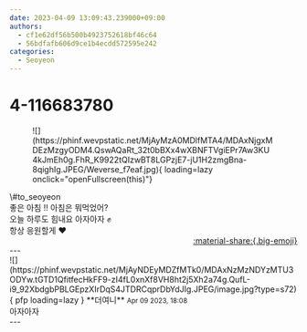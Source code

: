 ```yaml
---
date: 2023-04-09 13:09:43.239000+09:00
authors:
  - cf1e62df56b500b4923752618bf46c64
  - 56bdfafb606d9ce1b4ecdd572595e242
categories:
  - Seoyeon
---
```


# 4-116683780

<div class="post-container" markdown="1">
<div class="content-container md-sidebar__scrollwrap" markdown="1">


<figure markdown="1">
![](https://phinf.wevpstatic.net/MjAyMzA0MDlfMTA4/MDAxNjgxMDEzMzgyODM4.QswAQaRt_32t0bBXx4wXBNFTVgiEPr7Aw3KU4kJmEh0g.FhR_K9922tQIzwBT8LGPzjE7-jU1H2zmgBna-8qighIg.JPEG/Weverse_f7eaf.jpg){ loading=lazy onclick="openFullscreen(this)"}
</figure>
\#to_seoyeon <br>좋은 아침 !! 아침은 뭐먹었어?<br>오늘 하루도 힘내요 아자아자 ✊️<br>항상 응원할게 ❤️

</div>
</div>

<div style="text-align: right;" markdown="1">
<a href="https://weverse.io/fromis9/fanpost/4-116683780" style="text-align: right;">:material-share:{.big-emoji}</a>
</div>
---

<div class="comments-container md-sidebar__scrollwrap" markdown="1">
<div class="comment" markdown="1">
<div class='id-container' markdown="1">
![](https://phinf.wevpstatic.net/MjAyNDEyMDZfMTk0/MDAxNzMzNDYzMTU3ODYw.tGTD1QfitfecHkFF9-zI4fL0xnXf8VH8ht2j5Xh2a74g.QufL-i9_92XbdgbPBLGEpzXIrDqS4JTDRCqprDbYdJIg.JPEG/image.jpg?type=s72){ pfp loading=lazy }
**<span class="artist">더여니</span>** <small>Apr 09 2023, 18:08</small><br>
</div>
<div class='comment-body' markdown="1">
아자아자
</div>
</div>
</div>
---
